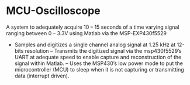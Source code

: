 # MCU-Oscilloscope

A system to adequately acquire 10 – 15 seconds of a time varying signal ranging between 0 – 3.3V using Matlab via the MSP-EXP430f5529

- Samples and digitizes a single channel analog signal at 1.25 kHz at 12-bits resolution
– Transmits the digitized signal via the msp430f5529’s UART at adequate speed to enable capture and reconstruction of the
signal within Matlab.
– Uses the MSP430’s low power mode to put the microcontroller (MCU) to sleep when it is not capturing or transmitting data (interrupt driven).
